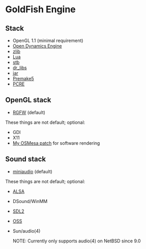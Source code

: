 # GoldFish Engine

## Stack
 - OpenGL 1.1 (minimal requirement)
 - [Open Dynamics Engine](https://ode.org)
 - [zlib](https://zlib.net)
 - [Lua](https://lua.org)
 - [stb](https://github.com/nothings/stb)
 - [dr\_libs](https://github.com/mackron/dr_libs)
 - [jar](https://github.com/kd7tck/jar)
 - [Premake5](https://premake.github.io)
 - [PCRE](https://pcre.org)

## OpenGL stack
 - [RGFW](https://github.com/ColleagueRiley/RGFW) (default)

These things are not default; optional:
 - GDI
 - X11
 - [My OSMesa patch](https://github.com/nishiowo/osmesa) for software rendering

## Sound stack
 - [miniaudio](https://github.com/mackron/miniaudio) (default)

These things are not default; optional:
 - [ALSA](https://www.alsa-project.org)
 - DSound/WinMM
 - [SDL2](https://wiki.libsdl.org/SDL2)
 - [OSS](http://www.4front-tech.com/oss.html)
 - Sun/audio(4)

   NOTE: Currently only supports audio(4) on NetBSD since 9.0
